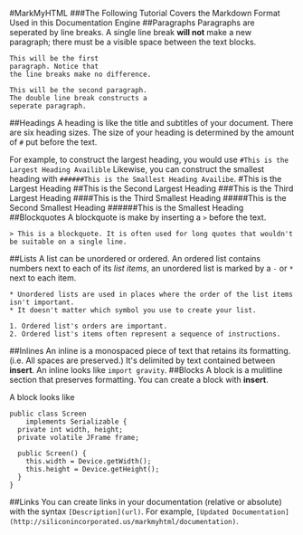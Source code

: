 #MarkMyHTML
###The Following Tutorial Covers the Markdown Format Used in this Documentation Engine
##Paragraphs
Paragraphs are seperated by line breaks. A single line break **will not** make 
a new paragraph; there must be a visible space between the text blocks.
```
This will be the first
paragraph. Notice that
the line breaks make no difference.

This will be the second paragraph.
The double line break constructs a
seperate paragraph.
```
##Headings
A heading is like the title and subtitles of your document. There are six 
heading sizes. The size of your heading is determined by the amount of `#` 
put before the text.

For example, to construct the largest heading, you
would use `#This is the Largest Heading Availible` Likewise, you can construct
the smallest heading with `######This is the Smallest Heading Availibe`.
#This is the Largest Heading
##This is the Second Largest Heading
###This is the Third Largest Heading
####This is the Third Smallest Heading
#####This is the Second Smallest Heading
######This is the Smallest Heading
##Blockquotes
A blockquote is make by inserting a `>` before the text.
```
> This is a blockquote. It is often used for long quotes that wouldn't be suitable on a single line.
```
##Lists
A list can be unordered or ordered. An ordered list contains numbers next to 
each of its *list items*, an unordered list is marked by a `-` or `*` next to 
each item.
```
* Unordered lists are used in places where the order of the list items isn't important.
* It doesn't matter which symbol you use to create your list.

1. Ordered list's orders are important.
2. Ordered list's items often represent a sequence of instructions.
```
##Inlines
An inline is a monospaced piece of text that retains its formatting. 
(i.e. All spaces are preserved.) It's delimited by text contained between
__insert__.
An inline looks like `import gravity`.
##Blocks
A block is a mulitline section that preserves formatting. You can create a
block with __insert__.

A block looks like 
```
public class Screen
    implements Serializable {
  private int width, height;
  private volatile JFrame frame;

  public Screen() {
    this.width = Device.getWidth();
    this.height = Device.getHeight();
  }
}
```
##Links
You can create links in your documentation (relative or absolute) with the
syntax `[Description](url)`. For example, `[Updated Documentation](http://siliconincorporated.us/markmyhtml/documentation)`.